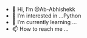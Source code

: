 - 👋 Hi, I’m @Ab-Abhishekk
- 👀 I’m interested in ...Python
- 🌱 I’m currently learning ...
- 📫 How to reach me ...

<!---
Ab-Abhishekk/Ab-Abhishekk is a ✨ special ✨ repository because its `README.md` (this file) appears on your GitHub profile.
You can click the Preview link to take a look at your changes.
--->

